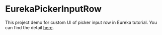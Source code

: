 # EurekaPickerInputRow
This project demo for custom UI of picker input row in Eureka tutorial. You can find the detail [here](https://codeduthu.com/2020/03/13/custom-picker-row-trong-eureka/).
